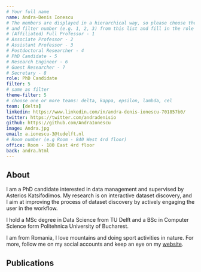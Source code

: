 ```yaml
---
# Your full name
name: Andra-Denis Ionescu
# The members are displayed in a hierarchical way, so please choose the role (e.g. Full Professor, Assistant Professor etc)
# and filter number (e.g. 1, 2, 3) from this list and fill in the role and filter from below:
# (Affiliated) Full Professor - 1
# Associate Professor - 2
# Assistant Professor - 3
# Postdoctoral Researcher - 4
# PhD Candidate - 5
# Research Engineer - 6
# Guest Researcher - 7
# Secretary - 8
role: PhD Candidate
filter: 5
# same as filter
theme-filter: 5
# choose one or more teams: delta, kappa, epsilon, lambda, cel
team: [delta]
linkedin: https://www.linkedin.com/in/andra-denis-ionescu-701857b0/
twitter: https://twitter.com/andradenisio
github: https://github.com/AndraIonescu
image: Andra.jpg
email: a.ionescu-3@tudelft.nl
# Room number (e.g Room - 840 West 4rd floor)
office: Room - 180 East 4rd floor
back: andra.html
---
```


## About
I am a PhD candidate interested in data management and supervised by 
Asterios Katsifodimos. My research is on interactive dataset discovery,
and I aim at improving the process of dataset discovery by actively
engaging the user in the workflow. 

I hold a MSc degree in Data Science from TU Delft and a BSc in 
Computer Science form Politehnica University of Bucharest. 

I am from Romania, I love mountains and doing sport activities in nature. 
For more, follow me on my social accounts and keep an eye on my
[website](https://andraionescu.github.io).

## Publications

[comment]: <> (You don't have to write anything here, it will be automatically filled. )


